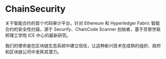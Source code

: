 # ChainSecurity


关于智能合约的首个代码审计平台，针对 Ethereum 和 Hyperledger Fabric 智能合约的安全性扫描，源于 Securify、ChainCode Scanner 创始者，基于苏黎世联邦理工学院 ICE 中心的最新研究。

我们的使命是在区块链生态系统中建立信任，让这种新兴技术在成熟的组织、政府和区块链公司中发挥其潜力。
